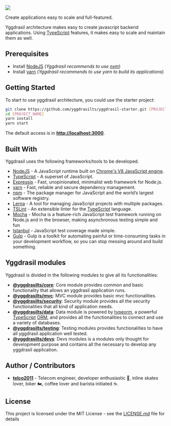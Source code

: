<p align="left">
  <a href="https://github.com/yggdrasilts" target="blank">
      <img src="http://www.shibamiandme.com/images/full_logo.png" />
  </a>
</p>

Create applications easy to scale and full-featured.

Yggdrasil architecture makes easy to create javascript backend applications. Using [TypeScript](https://www.typescriptlang.org/) features, it makes easy to scale and maintain them as well.

## Prerequisites

* Install [NodeJS](https://nodejs.org/en/) (_Yggdrasil recommends to use [nvm](https://github.com/creationix/nvm)_)
* Install [yarn](https://yarnpkg.com) (_Yggdrasil recommends to use yarn to build its applications_)

## Getting Started

To start to use yggdrasil architecture, you could use the starter project:

```bash
git clone https://github.com/yggdrasilts/yggdrasil-starter.git [PROJECT_NAME]
cd [PROJECT_NAME]
yarn install
yarn start
```

The default access is in **[http://localhost:3000](http://localhost:3000)**.

## Built With

Yggdrasil uses the following frameworks/tools to be developed.

* [NodeJS](https://nodejs.org/en/) - A JavaScript runtime built on [Chrome's V8 JavaScript engine](https://developers.google.com/v8/).
* [TypeScript](https://www.typescriptlang.org/) - A superset of JavaScript.
* [Expressjs](http://expressjs.com/) - Fast, unopinionated, minimalist web framework for Node.js.
* [yarn](https://yarnpkg.com) - Fast, reliable and secure dependency management.
* [npm](https://www.npmjs.com/) - The package manager for JavaScript and the world’s largest software registry.
* [Lerna](https://lernajs.io/) - A tool for managing JavaScript projects with multiple packages.
* [TSLint](https://palantir.github.io/tslint/) - An extensible linter for the [TypeScript](https://www.typescriptlang.org/) language.
* [Mocha](https://mochajs.org/) - Mocha is a feature-rich JavaScript test framework running on Node.js and in the browser, making asynchronous testing simple and fun
* [Istanbul](https://istanbul.js.org/) - JavaScript test coverage made simple.
* [Gulp](https://gulpjs.com/) - Gulp is a toolkit for automating painful or time-consuming tasks in your development workflow, so you can stop messing around and build something.

## Yggdrasil modules

Yggdrasil is divided in the following modules to give all its functionalities:

* **[@yggdrasilts/core](lib/core)**: Core module provides common and basic functionality that allows an yggdrasil application runs.
* **[@yggdrasilts/mvc](lib/mvc)**: MVC module provides basic mvc functionalities.
* **[@yggdrasilts/security](lib/security)**: Security module provides all the security functionalities that all kind of application needs.
* **[@yggdrasilts/data](lib/data)**: Data module is powered by [typeorm](http://typeorm.io/), a powerful [TypeScript](https://www.typescriptlang.org/) [ORM](https://en.wikipedia.org/wiki/Object-relational_mapping), and provides all the functionalities to connect and use a variety of databases.
* **[@yggdrasilts/testing](lib/testing)**: Testing modules provides functionalities to have all yggdrasil application well tested.
* **[@yggdrasilts/devs](lib/devs)**: Devs modules is a modules only thought for development purpose and contains all the necessary to develop any yggdrasil application.

## Author / Contributors

* **[telco2011](https://github.com/telco2011)** - Telecom engineer, developer enthusiastic 👾, inline skates lover, biker 🏍, coffee lover and barista initiated ☕️.

## License

This project is licensed under the MIT License - see the [LICENSE.md](LICENSE.md) file for details
